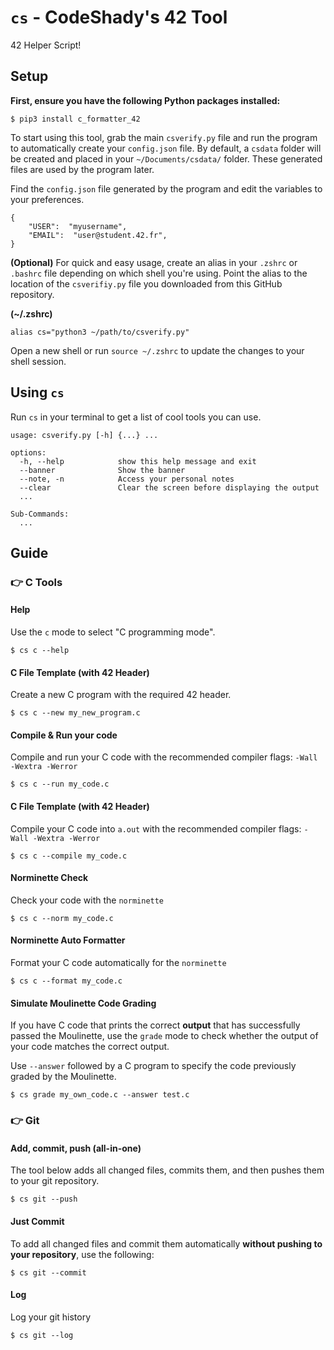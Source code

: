# `cs` - CodeShady's 42 Tool
42 Helper Script!

## Setup

**First, ensure you have the following Python packages installed:**
```
$ pip3 install c_formatter_42
```

To start using this tool, grab the main `csverify.py` file and run the program to automatically create your `config.json` file. By default, a `csdata` folder will be created and placed in your `~/Documents/csdata/` folder. These generated files are used by the program later.

Find the `config.json` file generated by the program and edit the variables to your preferences.
```
{
    "USER":  "myusername",
    "EMAIL":  "user@student.42.fr",
}
```

**(Optional)**
For quick and easy usage, create an alias in your `.zshrc` or `.bashrc` file depending on which shell you're using. Point the alias to the location of the `csverifiy.py` file you downloaded from this GitHub repository.

**(~/.zshrc)**
```
alias cs="python3 ~/path/to/csverify.py"
```
Open a new shell or run `source ~/.zshrc` to update the changes to your shell session.

## Using `cs`
Run `cs` in your terminal to get a list of cool tools you can use.
```
usage: csverify.py [-h] {...} ...

options:
  -h, --help            show this help message and exit
  --banner              Show the banner
  --note, -n            Access your personal notes
  --clear               Clear the screen before displaying the output
  ...

Sub-Commands:
  ...
```

## Guide

### 👉 C Tools

#### Help
Use the `c` mode to select "C programming mode".
```
$ cs c --help
```
#### C File Template (with 42 Header)
Create a new C program with the required 42 header.
```
$ cs c --new my_new_program.c
```
#### Compile & Run your code
Compile and run your C code with the recommended compiler flags: `-Wall -Wextra -Werror`
```
$ cs c --run my_code.c
```
#### C File Template (with 42 Header)
Compile your C code into `a.out` with the recommended compiler flags: `-Wall -Wextra -Werror`
```
$ cs c --compile my_code.c
```
#### Norminette Check
Check your code with the `norminette`
```
$ cs c --norm my_code.c
```
#### Norminette Auto Formatter
Format your C code automatically for the `norminette`
```
$ cs c --format my_code.c
```
#### Simulate Moulinette Code Grading 
If you have C code that prints the correct **output** that has successfully passed the Moulinette, use the `grade` mode to check whether the output of your code matches the correct output.

Use `--answer` followed by a C program to specify the code previously graded by the Moulinette.
```
$ cs grade my_own_code.c --answer test.c
```

### 👉 Git
#### Add, commit, push (all-in-one)
The tool below adds all changed files, commits them, and then pushes them to your git repository.
```
$ cs git --push
```
#### Just Commit
To add all changed files and commit them automatically **without pushing to your repository**, use the following:
```
$ cs git --commit
```
#### Log
Log your git history
```
$ cs git --log
```
